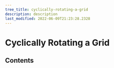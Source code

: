 ```yaml
---
tree_title: cyclically-rotating-a-grid
description: description
last_modified: 2022-06-09T21:23:28.2328
---
```


# Cyclically Rotating a Grid

## Contents
